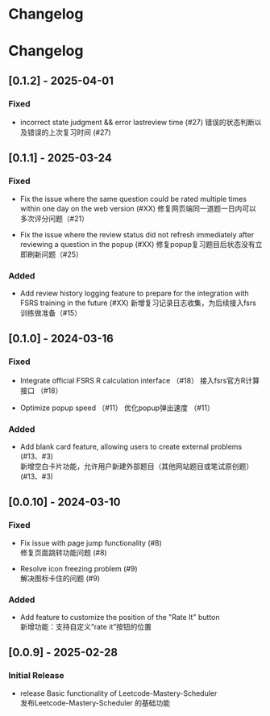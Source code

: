 # Changelog

# Changelog
## [0.1.2] - 2025-04-01
### Fixed
- incorrect state judgment && error lastreview time (#27)
  错误的状态判断以及错误的上次复习时间 (#27)













## [0.1.1] - 2025-03-24
### Fixed
- Fix the issue where the same question could be rated multiple times within one day on the web version (#XX)
  修复网页端同一道题一日内可以多次评分问题（#21）

- Fix the issue where the review status did not refresh immediately after reviewing a question in the popup (#XX)
  修复popup复习题目后状态没有立即刷新问题（#25）

### Added
- Add review history logging feature to prepare for the integration with FSRS training in the future (#XX)
  新增复习记录日志收集，为后续接入fsrs训练做准备（#15）






## [0.1.0] - 2024-03-16
### Fixed  
- Integrate official FSRS R calculation interface （#18）
  接入fsrs官方R计算接口 （#18）

- Optimize popup speed （#11）
  优化popup弹出速度 （#11）

### Added
- Add blank card feature, allowing users to create external problems (#13、#3)   
  新增空白卡片功能，允许用户新建外部题目（其他网站题目或笔试原创题）(#13、#3)  





## [0.0.10] - 2024-03-10  
### Fixed  
- Fix issue with page jump functionality (#8)  
修复页面跳转功能问题 (#8)  

- Resolve icon freezing problem (#9)  
解决图标卡住的问题 (#9)  

### Added  
- Add feature to customize the position of the "Rate It" button  
新增功能：支持自定义“rate it”按钮的位置  





## [0.0.9] - 2025-02-28  
### Initial Release  
- release Basic functionality of Leetcode-Mastery-Scheduler  
发布Leetcode-Mastery-Scheduler 的基础功能  